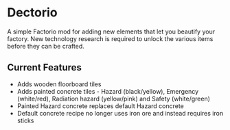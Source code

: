 # Dectorio

A simple Factorio mod for adding new elements that let you beautify your factory. New technology research is required to unlock the various items before they can be crafted.

## Current Features

* Adds wooden floorboard tiles
* Adds painted concrete tiles - Hazard (black/yellow), Emergency (white/red), Radiation hazard (yellow/pink) and Safety (white/green)
* Painted Hazard concrete replaces default Hazard concrete
* Default concrete recipe no longer uses iron ore and instead requires iron sticks